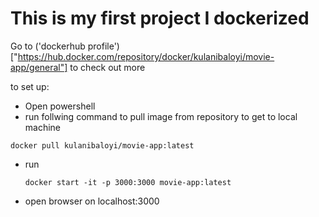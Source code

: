 # This is my first project I dockerized

Go to ('dockerhub profile')["https://hub.docker.com/repository/docker/kulanibaloyi/movie-app/general"] to check out more

to set up:

- Open powershell
- run follwing command to pull image from repository to get to local machine

```
docker pull kulanibaloyi/movie-app:latest
```
- run
  ```
  docker start -it -p 3000:3000 movie-app:latest
  ```
  
- open browser on localhost:3000


